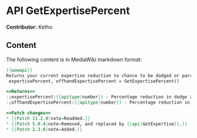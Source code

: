 # API GetExpertisePercent

**Contributor:** Ketho

## Content

The following content is in MediaWiki markdown format:

```mediawiki
{{wowapi}}
Returns your current expertise reduction to chance to be dodged or parried, in percent.
 expertisePercent, offhandExpertisePercent = GetExpertisePercent()

==Returns==
:;expertisePercent:{{apitype|number}} - Percentage reduction in dodge and parry chances for swings with your main hand weapon.
:;offhandExpertisePercent:{{apitype|number}} - Percentage reduction in dodge and parry chances for swings with your offhand weapon.

==Patch changes==
* {{Patch 11.2.0|note=Readded.}}
* {{Patch 5.0.4|note=Removed, and replaced by {{api|GetExpertise}}.}}
* {{Patch 2.3.0|note=Added.}}
```